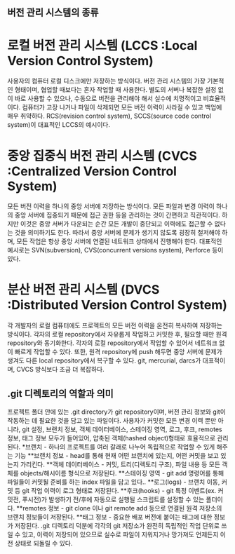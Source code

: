 ## 버전 관리 시스템의 종류

# 로컬 버전 관리 시스템 (LCCS :Local Version Control System)
사용자의 컴퓨터 로컬 디스크에만 저장하는 방식이다.
버전 관리 시스템의 가장 기본적인 형태이며, 협업할 때보다는 혼자 작업할 때 사용한다.
별도의 서버나 복잡한 설정 없이 바로 사용할 수 있으나, 수동으로 버전을 관리해야 해서 실수에 치명적이고 비효율적이다.
컴퓨터가 고장 나거나 파일이 삭제되면 모든 버전 이력이 사라질 수 있고 백업에 매우 취약하다. 
RCS(revision control system), SCCS(source code control system)이 대표적인 LCCS의 예시이다.

# 중앙 집중식 버전 관리 시스템 (CVCS :Centralized Version Control System)
모든 버전 이력을 하나의 중앙 서버에 저장하는 방식이다.
모든 파일과 변경 이력이 하나의 중앙 서버에 집중되기 때문에 접근 권한 등을 관리하는 것이 간편하고 직관적이다.
하지만 이것은 중앙 서버가 다운되는 순간 모든 개발이 중단되고 이력에도 접근할 수 없다는 것을 의미하기도 한다.
따라서 중앙 서버에 문제가 생기지 않도록 굉장히 철저해야 하며, 모든 작업은 항상 중앙 서버에 연결된 네트워크 상태에서 진행해야 한다.
대표적인 예시로는 SVN(subversion), CVS(concurrent versions system), Perforce 등이 있다.

# 분산 버전 관리 시스템 (DVCS :Distributed Version Control System)
각 개발자의 로컬 컴퓨터에도 프로젝트의 모든 버전 이력을 온전히 복사하여 저장하는 방식이다.
각자의 로컬 repository에서 자유롭게 작업하고 커밋한 후, 필요할 때만 원격 repository와 동기화한다.
각자의 로컬 repository에서 작업할 수 있어서 네트워크 없이 빠르게 작업할 수 있다.
또한, 원격 repository에 push 해두면 중앙 서버에 문제가 생겨도 다른 local repository에서 복구할 수 있다.
git, mercurial, darcs가 대표적이며, CVCS 방식보다 조금 더 복잡하다.

## .git 디렉토리의 역할과 의미
프로젝트 폴더 안에 있는 .git directory가 git repository이며, 버전 관리 정보와 git이 작동하는 데 필요한 것을 담고 있는 파일이다.
사용자가 커밋한 모든 변경 이력 뿐만 아니라, git 설정, 브랜치 정보, 객체 데이터베이스, 스테이징 영역, 로그, 후크, remotes 정보, 태그 정보 모두가 들어있어, 압축된 객체(hashed object)형태로 효율적으로 관리된다.
*브랜치 - 하나의 프로젝트를 여러 갈래로 나누어 독립적으로 작업할 수 있게 해주는 기능
**브랜치 정보 - head를 통해 현재 어떤 브랜치에 있는지, 어떤 커밋을 보고 있는지 가리킨다.
**객체 데이터베이스 - 커밋, 트리(디렉토리 구조), 파일 내용 등 모든 객체를 objects/해시이름 형식으로 저장된다.
**스테이징 영역 - git add 명령어를 통해 파일들이 커밋될 준비를 하는 index 파일을 담고 있다..
**로그(logs) - 브랜치 이동, 커밋 등 git 작업 이력이 로그 형태로 저장된다.
**후크(hooks) - git 특정 이벤트(ex. 커밋전, 푸시전)가 발생하기 전/후에 자동으로 실행될 스크립트를 설정할 수 있는 폴더이다.
**remotes 정보 - git clone 이나 git remote add 등으로 연결된 원격 저장소의 브랜치 정보들이 저장된다.
**태그 정보 - 중요한 배포 버전에 붙이는 태그에 대한 정보가 저장된다.
.git 디렉토리 덕분에 각각의 git 저장소가 완전히 독립적인 작업 단위로 쓰일 수 있고, 이력이 저장되어 있으므로 실수로 파일이 지워지거나 망가져도 언제든지 이전 상태로 되돌릴 수 있다.
